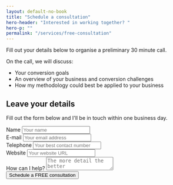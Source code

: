 ```yaml
---
layout: default-no-book
title: "Schedule a consultation"
hero-header: "Interested in working together? "
hero-p: ""
permalink: "/services/free-consultation"
---
```


<p>
Fill out your details below to organise a preliminary 30 minute call.
</p>
<p>
On the call, we will discuss:
</p>
<ul class="list">
<li>Your conversion goals</li>
<li>An overview of your business and conversion challenges</li>
<li>How my methodology could best be applied to your business</li>
</ul>
<h2 class="mt-5">Leave your details</h2>
<p>
Fill out the form below and I'll be in touch within one business day.
</p>
<form class="text-sm" action="https://formspree.io/op@publicbasic.com" method="POST">
<div class="row">
<div class="col-md-6">
<div class="form-group">
<label>Name</label>
<input type="text" placeholder="Your name" name="name" />
</div>
<div class="form-group">
<label>E-mail</label>
<input type="email" placeholder="Your email address" name="_replyto">
</div>
<div class="form-group">
<label>Telephone</label>
<input type="tel" placeholder="Your best contact number" name="telephone" />
</div>
<div class="form-group">
<label>Website</label>
<input type="text" placeholder="Your website URL" name="url" />
</div>
</div>
<div class="col-md-10">
<div class="form-group">
<label>How can I help?</label>
<textarea placeholder="The more detail the better" name="message"></textarea>
</div>
</div>
</div>
<div class="form-group">
<div class="d-flex align-items-center">
<input class="btn btn-primary btn-lg" style="font-style: bold;" type="submit" value="Schedule a FREE consultation" id="strategySessionSubmit"></div>
</div>
</form>
